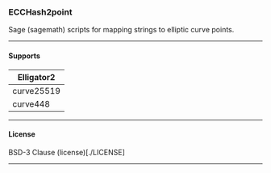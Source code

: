 ### ECCHash2point

Sage (sagemath) scripts for mapping strings to elliptic curve points.


----

#### Supports

| Elligator2 |
|------------|
| curve25519 |
| curve448   |

----

#### License

BSD-3 Clause (license)[./LICENSE]

----
